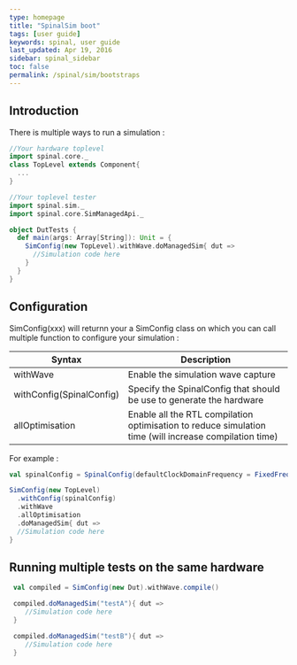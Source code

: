 ```yaml
---
type: homepage
title: "SpinalSim boot"
tags: [user guide]
keywords: spinal, user guide
last_updated: Apr 19, 2016
sidebar: spinal_sidebar
toc: false
permalink: /spinal/sim/bootstraps
---
```


## Introduction

There is multiple ways to run a simulation :

```scala
//Your hardware toplevel
import spinal.core._
class TopLevel extends Component{
  ...
}

//Your toplevel tester
import spinal.sim._
import spinal.core.SimManagedApi._

object DutTests {
  def main(args: Array[String]): Unit = {
    SimConfig(new TopLevel).withWave.doManagedSim{ dut =>
      //Simulation code here
    }
  }
}
```

## Configuration

SimConfig(xxx) will returnn your a SimConfig class on which you can call multiple function to configure your simulation :

| Syntax                            | Description                                                                         |
| --------------------------------- | ----------------------------------------------------------------------------------- |
| withWave                          |  Enable the simulation wave capture                                         |
| withConfig(SpinalConfig)          |  Specify the SpinalConfig that should be use to generate the hardware                       |
| allOptimisation                   |  Enable all the RTL compilation optimisation to reduce simulation time (will increase compilation time)              |

For example :

```scala
val spinalConfig = SpinalConfig(defaultClockDomainFrequency = FixedFrequency(10 MHz))

SimConfig(new TopLevel)
  .withConfig(spinalConfig)
  .withWave
  .allOptimisation
  .doManagedSim{ dut =>
  //Simulation code here
}
```

## Running multiple tests on the same hardware

```scala
 val compiled = SimConfig(new Dut).withWave.compile()

 compiled.doManagedSim("testA"){ dut =>
    //Simulation code here
 }

 compiled.doManagedSim("testB"){ dut =>
    //Simulation code here
 }
```
